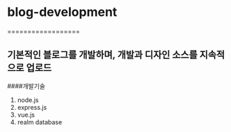 # blog-development
==================

기본적인 블로그를 개발하며, 개발과 디자인 소스를 지속적으로 업로드
------------------------------------------------------

####개발기술
1. node.js
2. express.js
3. vue.js
4. realm database
